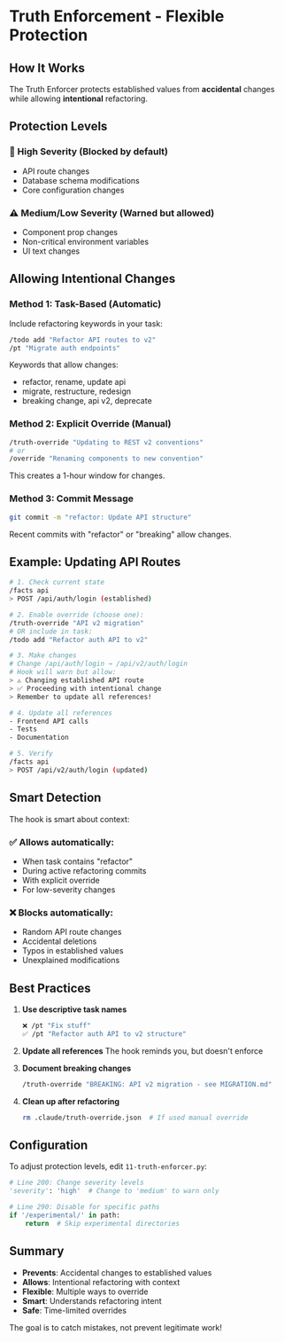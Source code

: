 # Truth Enforcement - Flexible Protection

## How It Works

The Truth Enforcer protects established values from **accidental** changes while allowing **intentional** refactoring.

## Protection Levels

### 🔴 High Severity (Blocked by default)
- API route changes
- Database schema modifications
- Core configuration changes

### ⚠️ Medium/Low Severity (Warned but allowed)
- Component prop changes
- Non-critical environment variables
- UI text changes

## Allowing Intentional Changes

### Method 1: Task-Based (Automatic)
Include refactoring keywords in your task:
```bash
/todo add "Refactor API routes to v2"
/pt "Migrate auth endpoints"
```

Keywords that allow changes:
- refactor, rename, update api
- migrate, restructure, redesign
- breaking change, api v2, deprecate

### Method 2: Explicit Override (Manual)
```bash
/truth-override "Updating to REST v2 conventions"
# or
/override "Renaming components to new convention"
```

This creates a 1-hour window for changes.

### Method 3: Commit Message
```bash
git commit -m "refactor: Update API structure"
```

Recent commits with "refactor" or "breaking" allow changes.

## Example: Updating API Routes

```bash
# 1. Check current state
/facts api
> POST /api/auth/login (established)

# 2. Enable override (choose one):
/truth-override "API v2 migration"
# OR include in task:
/todo add "Refactor auth API to v2"

# 3. Make changes
# Change /api/auth/login → /api/v2/auth/login
# Hook will warn but allow:
> ⚠️ Changing established API route
> ✅ Proceeding with intentional change
> Remember to update all references!

# 4. Update all references
- Frontend API calls
- Tests
- Documentation

# 5. Verify
/facts api
> POST /api/v2/auth/login (updated)
```

## Smart Detection

The hook is smart about context:

### ✅ Allows automatically:
- When task contains "refactor"
- During active refactoring commits
- With explicit override
- For low-severity changes

### ❌ Blocks automatically:
- Random API route changes
- Accidental deletions
- Typos in established values
- Unexplained modifications

## Best Practices

1. **Use descriptive task names**
   ```bash
   ❌ /pt "Fix stuff"
   ✅ /pt "Refactor auth API to v2 structure"
   ```

2. **Update all references**
   The hook reminds you, but doesn't enforce

3. **Document breaking changes**
   ```bash
   /truth-override "BREAKING: API v2 migration - see MIGRATION.md"
   ```

4. **Clean up after refactoring**
   ```bash
   rm .claude/truth-override.json  # If used manual override
   ```

## Configuration

To adjust protection levels, edit `11-truth-enforcer.py`:

```python
# Line 200: Change severity levels
'severity': 'high'  # Change to 'medium' to warn only

# Line 290: Disable for specific paths
if '/experimental/' in path:
    return  # Skip experimental directories
```

## Summary

- **Prevents**: Accidental changes to established values
- **Allows**: Intentional refactoring with context
- **Flexible**: Multiple ways to override
- **Smart**: Understands refactoring intent
- **Safe**: Time-limited overrides

The goal is to catch mistakes, not prevent legitimate work!